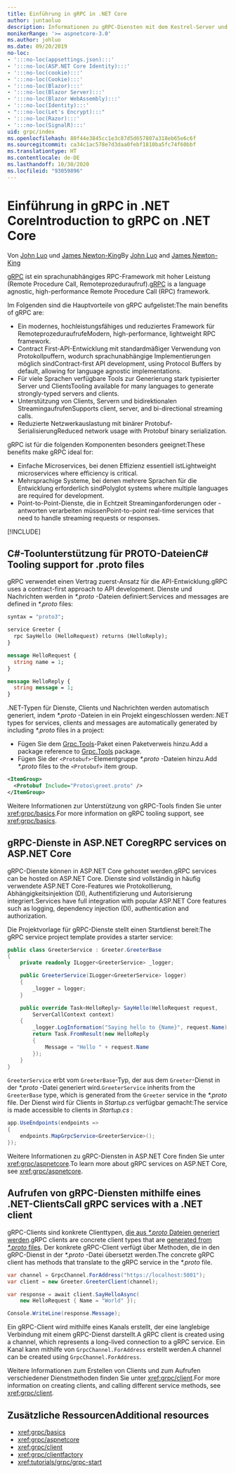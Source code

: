 ```yaml
---
title: Einführung in gRPC in .NET Core
author: juntaoluo
description: Informationen zu gRPC-Diensten mit dem Kestrel-Server und dem ASP.NET Core-Stapel
monikerRange: '>= aspnetcore-3.0'
ms.author: johluo
ms.date: 09/20/2019
no-loc:
- ':::no-loc(appsettings.json):::'
- ':::no-loc(ASP.NET Core Identity):::'
- ':::no-loc(cookie):::'
- ':::no-loc(Cookie):::'
- ':::no-loc(Blazor):::'
- ':::no-loc(Blazor Server):::'
- ':::no-loc(Blazor WebAssembly):::'
- ':::no-loc(Identity):::'
- ":::no-loc(Let's Encrypt):::"
- ':::no-loc(Razor):::'
- ':::no-loc(SignalR):::'
uid: grpc/index
ms.openlocfilehash: 80f44e3845cc1e3c87d5d657807a318eb65e6c6f
ms.sourcegitcommit: ca34c1ac578e7d3daa0febf1810ba5fc74f60bbf
ms.translationtype: HT
ms.contentlocale: de-DE
ms.lasthandoff: 10/30/2020
ms.locfileid: "93059896"
---
```

# <a name="introduction-to-grpc-on-net-core"></a><span data-ttu-id="1697b-103">Einführung in gRPC in .NET Core</span><span class="sxs-lookup"><span data-stu-id="1697b-103">Introduction to gRPC on .NET Core</span></span>

<span data-ttu-id="1697b-104">Von [John Luo](https://github.com/juntaoluo) und [James Newton-King](https://twitter.com/jamesnk)</span><span class="sxs-lookup"><span data-stu-id="1697b-104">By [John Luo](https://github.com/juntaoluo) and [James Newton-King](https://twitter.com/jamesnk)</span></span>

<span data-ttu-id="1697b-105">[gRPC](https://grpc.io/docs/guides/) ist ein sprachunabhängiges RPC-Framework mit hoher Leistung (Remote Procedure Call, Remoteprozeduraufruf).</span><span class="sxs-lookup"><span data-stu-id="1697b-105">[gRPC](https://grpc.io/docs/guides/) is a language agnostic, high-performance Remote Procedure Call (RPC) framework.</span></span>

<span data-ttu-id="1697b-106">Im Folgenden sind die Hauptvorteile von gRPC aufgelistet:</span><span class="sxs-lookup"><span data-stu-id="1697b-106">The main benefits of gRPC are:</span></span>
* <span data-ttu-id="1697b-107">Ein modernes, hochleistungsfähiges und reduziertes Framework für Remoteprozeduraufrufe</span><span class="sxs-lookup"><span data-stu-id="1697b-107">Modern, high-performance, lightweight RPC framework.</span></span>
* <span data-ttu-id="1697b-108">Contract First-API-Entwicklung mit standardmäßiger Verwendung von Protokollpuffern, wodurch sprachunabhängige Implementierungen möglich sind</span><span class="sxs-lookup"><span data-stu-id="1697b-108">Contract-first API development, using Protocol Buffers by default, allowing for language agnostic implementations.</span></span>
* <span data-ttu-id="1697b-109">Für viele Sprachen verfügbare Tools zur Generierung stark typisierter Server und Clients</span><span class="sxs-lookup"><span data-stu-id="1697b-109">Tooling available for many languages to generate strongly-typed servers and clients.</span></span>
* <span data-ttu-id="1697b-110">Unterstützung von Clients, Servern und bidirektionalen Streamingaufrufen</span><span class="sxs-lookup"><span data-stu-id="1697b-110">Supports client, server, and bi-directional streaming calls.</span></span>
* <span data-ttu-id="1697b-111">Reduzierte Netzwerkauslastung mit binärer Protobuf-Serialisierung</span><span class="sxs-lookup"><span data-stu-id="1697b-111">Reduced network usage with Protobuf binary serialization.</span></span>

<span data-ttu-id="1697b-112">gRPC ist für die folgenden Komponenten besonders geeignet:</span><span class="sxs-lookup"><span data-stu-id="1697b-112">These benefits make gRPC ideal for:</span></span>
* <span data-ttu-id="1697b-113">Einfache Microservices, bei denen Effizienz essentiell ist</span><span class="sxs-lookup"><span data-stu-id="1697b-113">Lightweight microservices where efficiency is critical.</span></span>
* <span data-ttu-id="1697b-114">Mehrsprachige Systeme, bei denen mehrere Sprachen für die Entwicklung erforderlich sind</span><span class="sxs-lookup"><span data-stu-id="1697b-114">Polyglot systems where multiple languages are required for development.</span></span>
* <span data-ttu-id="1697b-115">Point-to-Point-Dienste, die in Echtzeit Streaminganforderungen oder -antworten verarbeiten müssen</span><span class="sxs-lookup"><span data-stu-id="1697b-115">Point-to-point real-time services that need to handle streaming requests or responses.</span></span>

[!INCLUDE[](~/includes/gRPCazure.md)]

## <a name="c-tooling-support-for-proto-files"></a><span data-ttu-id="1697b-116">C#-Toolunterstützung für PROTO-Dateien</span><span class="sxs-lookup"><span data-stu-id="1697b-116">C# Tooling support for .proto files</span></span>

<span data-ttu-id="1697b-117">gRPC verwendet einen Vertrag zuerst-Ansatz für die API-Entwicklung.</span><span class="sxs-lookup"><span data-stu-id="1697b-117">gRPC uses a contract-first approach to API development.</span></span> <span data-ttu-id="1697b-118">Dienste und Nachrichten werden in *\*.proto* -Dateien definiert:</span><span class="sxs-lookup"><span data-stu-id="1697b-118">Services and messages are defined in *\*.proto* files:</span></span>

```protobuf
syntax = "proto3";

service Greeter {
  rpc SayHello (HelloRequest) returns (HelloReply);
}

message HelloRequest {
  string name = 1;
}

message HelloReply {
  string message = 1;
}
```

<span data-ttu-id="1697b-119">.NET-Typen für Dienste, Clients und Nachrichten werden automatisch generiert, indem *\*.proto* -Dateien in ein Projekt eingeschlossen werden:</span><span class="sxs-lookup"><span data-stu-id="1697b-119">.NET types for services, clients and messages are automatically generated by including *\*.proto* files in a project:</span></span>

* <span data-ttu-id="1697b-120">Fügen Sie dem [Grpc.Tools](https://www.nuget.org/packages/Grpc.Tools/)-Paket einen Paketverweis hinzu.</span><span class="sxs-lookup"><span data-stu-id="1697b-120">Add a package reference to [Grpc.Tools](https://www.nuget.org/packages/Grpc.Tools/) package.</span></span>
* <span data-ttu-id="1697b-121">Fügen Sie der `<Protobuf>`-Elementgruppe *\*.proto* -Dateien hinzu.</span><span class="sxs-lookup"><span data-stu-id="1697b-121">Add *\*.proto* files to the `<Protobuf>` item group.</span></span>

```xml
<ItemGroup>
  <Protobuf Include="Protos\greet.proto" />
</ItemGroup>
```

<span data-ttu-id="1697b-122">Weitere Informationen zur Unterstützung von gRPC-Tools finden Sie unter <xref:grpc/basics>.</span><span class="sxs-lookup"><span data-stu-id="1697b-122">For more information on gRPC tooling support, see <xref:grpc/basics>.</span></span>

## <a name="grpc-services-on-aspnet-core"></a><span data-ttu-id="1697b-123">gRPC-Dienste in ASP.NET Core</span><span class="sxs-lookup"><span data-stu-id="1697b-123">gRPC services on ASP.NET Core</span></span>

<span data-ttu-id="1697b-124">gRPC-Dienste können in ASP.NET Core gehostet werden.</span><span class="sxs-lookup"><span data-stu-id="1697b-124">gRPC services can be hosted on ASP.NET Core.</span></span> <span data-ttu-id="1697b-125">Dienste sind vollständig in häufig verwendete ASP.NET Core-Features wie Protokollierung, Abhängigkeitsinjektion (DI), Authentifizierung und Autorisierung integriert.</span><span class="sxs-lookup"><span data-stu-id="1697b-125">Services have full integration with popular ASP.NET Core features such as logging, dependency injection (DI), authentication and authorization.</span></span>

<span data-ttu-id="1697b-126">Die Projektvorlage für gRPC-Dienste stellt einen Startdienst bereit:</span><span class="sxs-lookup"><span data-stu-id="1697b-126">The gRPC service project template provides a starter service:</span></span>

```csharp
public class GreeterService : Greeter.GreeterBase
{
    private readonly ILogger<GreeterService> _logger;

    public GreeterService(ILogger<GreeterService> logger)
    {
        _logger = logger;
    }

    public override Task<HelloReply> SayHello(HelloRequest request,
        ServerCallContext context)
    {
        _logger.LogInformation("Saying hello to {Name}", request.Name);
        return Task.FromResult(new HelloReply 
        {
            Message = "Hello " + request.Name
        });
    }
}
```

<span data-ttu-id="1697b-127">`GreeterService` erbt vom `GreeterBase`-Typ, der aus dem `Greeter`-Dienst in der *\*.proto* -Datei generiert wird.</span><span class="sxs-lookup"><span data-stu-id="1697b-127">`GreeterService` inherits from the `GreeterBase` type, which is generated from the `Greeter` service in the *\*.proto* file.</span></span> <span data-ttu-id="1697b-128">Der Dienst wird für Clients in *Startup.cs* verfügbar gemacht:</span><span class="sxs-lookup"><span data-stu-id="1697b-128">The service is made accessible to clients in *Startup.cs* :</span></span>

```csharp
app.UseEndpoints(endpoints =>
{
    endpoints.MapGrpcService<GreeterService>();
});
```

<span data-ttu-id="1697b-129">Weitere Informationen zu gRPC-Diensten in ASP.NET Core finden Sie unter <xref:grpc/aspnetcore>.</span><span class="sxs-lookup"><span data-stu-id="1697b-129">To learn more about gRPC services on ASP.NET Core, see <xref:grpc/aspnetcore>.</span></span>

## <a name="call-grpc-services-with-a-net-client"></a><span data-ttu-id="1697b-130">Aufrufen von gRPC-Diensten mithilfe eines .NET-Clients</span><span class="sxs-lookup"><span data-stu-id="1697b-130">Call gRPC services with a .NET client</span></span>

<span data-ttu-id="1697b-131">gRPC-Clients sind konkrete Clienttypen, [die aus *\*.proto* Dateien generiert werden](xref:grpc/basics#generated-c-assets).</span><span class="sxs-lookup"><span data-stu-id="1697b-131">gRPC clients are concrete client types that are [generated from *\*.proto* files](xref:grpc/basics#generated-c-assets).</span></span> <span data-ttu-id="1697b-132">Der konkrete gRPC-Client verfügt über Methoden, die in den gRPC-Dienst in der *\*.proto* -Datei übersetzt werden.</span><span class="sxs-lookup"><span data-stu-id="1697b-132">The concrete gRPC client has methods that translate to the gRPC service in the *\*.proto* file.</span></span>

```csharp
var channel = GrpcChannel.ForAddress("https://localhost:5001");
var client = new Greeter.GreeterClient(channel);

var response = await client.SayHelloAsync(
    new HelloRequest { Name = "World" });

Console.WriteLine(response.Message);
```

<span data-ttu-id="1697b-133">Ein gRPC-Client wird mithilfe eines Kanals erstellt, der eine langlebige Verbindung mit einem gRPC-Dienst darstellt.</span><span class="sxs-lookup"><span data-stu-id="1697b-133">A gRPC client is created using a channel, which represents a long-lived connection to a gRPC service.</span></span> <span data-ttu-id="1697b-134">Ein Kanal kann mithilfe von `GrpcChannel.ForAddress` erstellt werden.</span><span class="sxs-lookup"><span data-stu-id="1697b-134">A channel can be created using `GrpcChannel.ForAddress`.</span></span>

<span data-ttu-id="1697b-135">Weitere Informationen zum Erstellen von Clients und zum Aufrufen verschiedener Dienstmethoden finden Sie unter <xref:grpc/client>.</span><span class="sxs-lookup"><span data-stu-id="1697b-135">For more information on creating clients, and calling different service methods, see <xref:grpc/client>.</span></span>

## <a name="additional-resources"></a><span data-ttu-id="1697b-136">Zusätzliche Ressourcen</span><span class="sxs-lookup"><span data-stu-id="1697b-136">Additional resources</span></span>

* <xref:grpc/basics>
* <xref:grpc/aspnetcore>
* <xref:grpc/client>
* <xref:grpc/clientfactory>
* <xref:tutorials/grpc/grpc-start>

